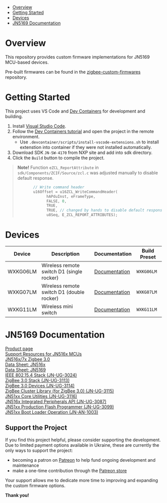 - [Overview](#overview)
- [Getting Started](#getting-started)
- [Devices](#devices)
- [JN5169 Documentation](#jn5169-documentation)

# Overview
This repository provides custom firmware implementations for JN5169 MCU-based devices.

Pre-built firmwares can be found in the [zigbee-custom-firmwares](https://github.com/mgavryliuk/zigbee-custom-firmwares) repository.

# Getting Started
This project uses VS Code and [Dev Containers](https://code.visualstudio.com/docs/devcontainers/containers) for development and building.
1. Install [Visual Studio Code](https://code.visualstudio.com/).
2. Follow the [Dev Containers tutorial](https://code.visualstudio.com/docs/devcontainers/tutorial) and open the project in the remote environment.
    - Use `.devcontainer/scripts/install-vscode-extensions.sh` to install extenstion into container if they were not installed automatically.
3. Download SDK `JN-SW-4170` from NXP site and add into sdk directory.
4. Click the `Build` button to compile the project.

> **Note!** Function `eZCL_ReportAttribute` in `sdk/Components/ZCIF/Source/zcl.c` was adjusted manually to disable default response.
> ```c
>        // Write command header
>        u16Offset = u16ZCL_WriteCommandHeader(
>              hAPduInst, eFrameType,
>              FALSE, 0,
>              TRUE,
>              TRUE, // changed by hands to disable default response. Original: FALSE
>              u8Seq, E_ZCL_REPORT_ATTRIBUTES);
> ```

# Devices
| Device | Description | Documentation | Build Preset |
|--------|-------------|---------------|--------------|
| WXKG06LM | Wireless remote switch D1 (single rocker) | [Documentation](firmwares/WXKG06LM/README.md) | `WXKG06LM` |
| WXKG07LM | Wireless remote switch D1 (double rocker) | [Documentation](firmwares/WXKG07LM/README.md) | `WXKG07LM` |
| WXKG11LM | Wireless mini switch | [Documentation](firmwares/WXKG11LM/README.md) | `WXKG11LM` |

# JN5169 Documentation
[Product page](https://www.nxp.com/products/JN5169)</br>
[Support Resources for JN516x MCUs](https://www.nxp.com/products/wireless-connectivity/zigbee/support-resources-for-jn516x-mcus:SUPPORT-RESOURCES-JN516X-MCUS)</br>
[JN516x/7x Zigbee 3.0](https://www.nxp.com/pages/jn516x-7x-zigbee-3-0:ZIGBEE-3-0)</br>
[Data Sheet: JN516x](docs/JN516X.pdf)</br>
[Data Sheet: JN5169](docs/JN5169.pdf)</br>
[IEEE 802.15.4 Stack (JN-UG-3024)](docs/JN-UG-3024.pdf)</br>
[ZigBee 3.0 Stack (JN-UG-3113)](docs/JN-UG-3113.pdf)</br>
[ZigBee 3.0 Devices (JN-UG-3114)](docs/JN-UG-3114.pdf)</br>
[ZigBee Cluster Library (for ZigBee 3.0) (JN-UG-3115)](docs/JN-UG-3115.pdf)</br>
[JN51xx Core Utilities (JN-UG-3116)](docs/JN-UG-3116.pdf)</br>
[JN516x Integrated Peripherals API (JN-UG-3087)](docs/JN-UG-3087.pdf)</br>
[JN51xx Production Flash Programmer (JN-UG-3099)](docs/JN-UG-3099.pdf)</br>
[JN51xx Boot Loader Operation (JN-AN-1003)](docs/JN-AN-1003.pdf)

## Support the Project
If you find this project helpful, please consider supporting the development. Due to limited payment options available in Ukraine, these are currently the only ways to support the project:
* becoming a patron on [Patreon](https://www.patreon.com/mgavryliuk) to help fund ongoing development and maintenance
* make a one-time contribution through the [Patreon store](https://www.patreon.com/mgavryliuk/shop)

Your support allows me to dedicate more time to improving and expanding the custom firmware options.

**Thank you!**

